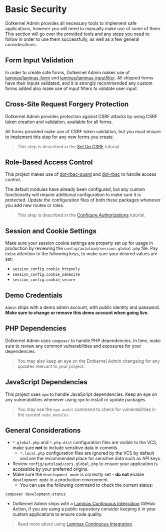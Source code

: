 # Basic Security

Dotkernel Admin provides all necessary tools to implement safe applications, however you will need to manually make use of some of them.
This section will go over the provided tools and any steps you need to follow in order to use them successfully, as well as a few general considerations.

## Form Input Validation

In order to create safe forms, Dotkernel Admin makes use of [laminas/laminas-form](https://github.com/laminas/laminas-form) and [laminas/laminas-inputfilter](https://github.com/laminas/laminas-inputfilter).
All shipped forms have their inputs validated, and it is strongly recommended any custom forms added also make use of input filters to validate user input.

## Cross-Site Request Forgery Protection

Dotkernel Admin provides protection against CSRF attacks by using CSRF token creation and validation, available for all forms.

All forms provided make use of CSRF token validation, but you must ensure to implement this step for any new forms you create.

> This step is described in the [Set Up CSRF](../how-to/csrf.md) tutorial.

## Role-Based Access Control

This project makes use of [dot-rbac-guard](https://github.com/dotkernel/dot-rbac-guard) and [dot-rbac](https://github.com/dotkernel/dot-rbac) to handle access control.

The default modules have already been configured, but any custom functionality will require additional configuration to make sure it is protected.
Update the configuration files of both these packages whenever you add new routes or roles.

> This step is described in the [Configure Authorizations](../how-to/authorization.md) tutorial.

## Session and Cookie Settings

Make sure your session cookie settings are properly set up for usage in production by reviewing the `config/autoload/session.global.php` file.
Pay extra attention to the following keys, to make sure your desired values are set:

- `session_config.cookie_httponly`
- `session_config.cookie_samesite`
- `session_config.cookie_secure`

## Demo Credentials

`Admin` ships with a demo admin account, with public identity and password.
**Make sure to change or remove this demo account when going live.**

## PHP Dependencies

Dotkernel Admin uses `composer` to handle PHP dependencies.
In time, make sure to review any common vulnerabilities and exposures for your dependencies.

> You may also keep an eye on the Dotkernel Admin changelog for any updates relevant to your project.

## JavaScript Dependencies

This project uses `npm` to handle JavaScript dependencies.
Keep an eye on any vulnerabilities whenever using `npm` to install or update packages.

> You may use the `npm audit` command to check for vulnerabilities in the current `node_modules`.

## General Considerations

- `*.global.php` and `*.php.dist` configuration files are visible to the VCS, make sure **not** to include sensitive data in commits.
    - `*.local.php` configuration files are ignored by the VCS by default and are the recommended place for sensitive data such as API keys.
- Review `config/autoload/cors.global.php` to ensure your application is accessible by your preferred origins.
- Make sure the `development mode` is correctly set - **do not** enable `development mode` in a production environment.
    - You can use the following command to check the current status:

```shell
composer development-status
```

- Dotkernel Admin ships with a [Laminas Continuous Integration](https://github.com/laminas/laminas-continuous-integration-action) GitHub Action,
if you are using a public repository consider keeping it in your custom applications to ensure code quality.

> Read more about using [Laminas Continuous Integration](https://getlaminas.org/blog/2024-08-05-using-laminas-continuous-integration.html).
